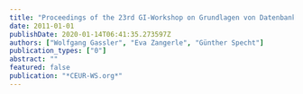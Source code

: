 ```yaml
---
title: "Proceedings of the 23rd GI-Workshop on Grundlagen von Datenbanken, Obergurgl, Austria. "
date: 2011-01-01
publishDate: 2020-01-14T06:41:35.273597Z
authors: ["Wolfgang Gassler", "Eva Zangerle", "Günther Specht"]
publication_types: ["0"]
abstract: ""
featured: false
publication: "*CEUR-WS.org*"
---
```


